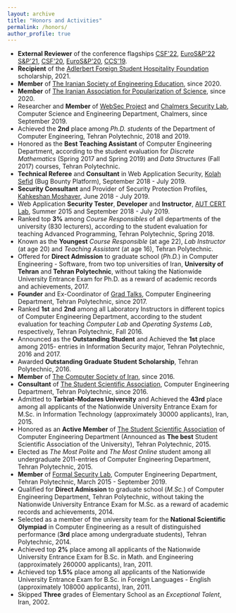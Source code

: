 ```yaml
---
layout: archive
title: "Honors and Activities"
permalink: /honors/
author_profile: true
---
```



<ul>

<li><b>External Reviewer</b> of the conference flagships <a href="https://www.ieee-security.org/TC/CSF2022/">CSF'22</a>, <a href="http://www.ieee-security.org/TC/EuroSP2022/">EuroS&P'22</a> <a href="https://www.ieee-security.org/TC/SP2021/">S&P'21</a>, <a href="https://www.ieee-security.org/TC/CSF2020/">CSF'20</a>, <a href="http://www.ieee-security.org/TC/EuroSP2020/">EuroS&P'20</a>, <a href="https://www.sigsac.org/ccs/CCS2019/">CCS'19</a>.</li>

<li><b>Recipient</b> of the <a href="http://adlerbertska.se/en/hospitality/the-foundation/">Adlerbert Foreign Student Hospitality Foundation</a> scholarship, 2021.</li>



<li><b>Member</b> of <a href="https://www.isee.ir/en">The Iranian Society of Engineering Education</a>, since 2020.</li>

<li><b>Member</b> of <a href="https://popscience.ir/iranian-association-for-popularization-of-seience/">The Iranian Association for Popularization of Science</a>, since 2020.</li>

<li>Researcher and <b>Member</b> of <a href="https://www.cse.chalmers.se/research/group/security/websec/">WebSec Project</a> and <a href="https://www.cse.chalmers.se/research/group/security/people/">Chalmers Security Lab</a>, Computer Science and Engineering Department, Chalmers, since September 2019.</li>

<li>Achieved the <b>2nd</b> place among <em>Ph.D. students</em> of the Department of Computer Engineering, Tehran Polytechnic, 2018 and 2019.</li>

<li>Honored as the <b>Best Teaching Assistant</b> of Computer Engineering Department, according to the student evaluation for <em>Discrete Mathematics</em> (Spring
2017 and Spring 2019) and <em>Data Structures</em> (Fall 2017) courses, Tehran Polytechnic.</li>

<li><b>Technical Referee</b> and <b>Consultant</b> in Web Application Security, <a href="https://kolahsefid.org/">Kolah Sefid</a> (Bug Bounty Platform), September 2018 - July 2019.</li>


<li><b>Security Consultant</b> and Provider of Security Protection Profiles, <a href="http://knsecure.com/">Kahkeshan Moshaver</a>, June 2018 - July 2019.
</li>

<li>Web Application <b>Security Tester</b>, <b>Developer</b> and <b>Instructor</b>, 
<a href="https://apa.aut.ac.ir/">AUT CERT Lab</a>, Summer 2015 and September 2018 - July 2019.
</li>


<li>Ranked top <b>3%</b> among <em>Course Responsibles</em> of all departments of the university (830 lecturers), according to the student evaluation for teaching Advanced Programming,
Tehran Polytechnic, Spring 2018.</li>

  <li>Known as the <b>Youngest</b> <em>Course Responsible</em> (at age 22), <em>Lab Instructor</em> (at age 20) and <em>Teaching Assistant</em> (at age 16), Tehran Polytechnic.</li>



<li>Offered for <b>Direct Admission</b> to graduate school (<em>Ph.D.</em>) in Computer Engineering - Software, from two top universities of Iran, <b>University of Tehran</b> and
<b>Tehran Polytechnic</b>, without taking the Nationwide University Entrance Exam for Ph.D. as a reward of academic records and achievements, 2017.</li>

<li><b>Founder</b> and Ex-Coordinator of <a href="http://ceit.aut.ac.ir/~gradtalk">Grad Talks</a>, Computer Engineering Department, Tehran Polytechnic, since 2017.</li>


<li>Ranked <b>1st</b> and <b>2nd</b> among all Laboratory Instructors in different topics of
Computer Engineering Department, according to the student evaluation
for teaching <em>Computer Lab</em> and <em>Operating Systems Lab</em>, respectively, Tehran Polytechnic, Fall 2016.</li>

<li>Announced as the <b>Outstanding Student</b> and Achieved the <b>1st</b> place among 2015-
entries in Information Security major, Tehran Polytechnic, 2016 and 2017.</li>

<li>Awarded <b>Outstanding Graduate Student Scholarship</b>, Tehran Polytechnic, 2016.</li>

<li><b>Member</b> of <a href="https://csi.org.ir/en/">The Computer Society of Iran</a>, since 2016.</li>

<li><b>Consultant</b> of <a href="https://ceit-ssc.ir/en">The Student Scientific Association</a>, Computer Engineering Department, Tehran Polytechnic, since 2016.</li>



<li> Admitted to <b>Tarbiat-Modares University</b> and Achieved the <b>43rd</b> place among all
applicants of the Nationwide University Entrance Exam for M.Sc. in Information
Technology (approximately 30000 applicants), Iran, 2015.</li>

<li> Honored as an <b>Active Member</b> of <a href="https://ceit-ssc.ir/en/club-members/#anjoman_old_members">The Student Scientific Association</a> of Computer Engineering Department (Announced as <b>The best</b> Student Scientific Association of the University), Tehran Polytechnic, 2015.</li>

<li> Elected as <em>The Most Polite</em> and <em>The Most Online</em> student among all undergraduate 2011-entries of Computer Engineering Department, Tehran Polytechnic, 2015.
</li>

<li> <b>Member</b> of <a href="http://ceit.aut.ac.ir/formalsecurity/people.html">Formal Security Lab</a>, Computer Engineering Department, Tehran Polytechnic, March 2015 - September 2019.</li>

<li> Qualified for <b>Direct Admission</b> to graduate school (<em>M.Sc.</em>) of Computer Engineering Department, Tehran Polytechnic, without
taking the Nationwide University Entrance Exam for M.Sc. as a reward of academic records and achievements, 2014.</li>

<li> Selected as a member of the university team for the <b>National Scientific Olympiad</b>
in Computer Engineering as a result of distinguished performance (<b>3rd</b> place
among undergraduate students), Tehran Polytechnic, 2014.</li>

<li> Achieved top <b>2%</b> place among all applicants of the Nationwide University Entrance Exam for B.Sc. in Math. and Engineering (approximately 260000 applicants), Iran, 2011.</li>

<li> Achieved top <b>1.5%</b> place among all applicants of the Nationwide University Entrance Exam for B.Sc. in Foreign Languages - English (approximately 108000 applicants), Iran, 2011.</li>

<li>Skipped <b>Three</b> grades of Elementary School as an <em>Exceptional Talent</em>,
Iran, 2002.</li>

</ul>